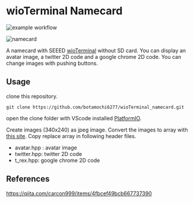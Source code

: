# wioTerminal Namecard

![example workflow](https://github.com/botamochi6277/wioTerminal_namecard/actions/workflows/ci-platformio.yml/badge.svg)

![namecard](https://user-images.githubusercontent.com/14128408/146183351-93818b28-cade-48f7-87a0-565f6c1e062a.gif)

A namecard with SEEED [wioTerminal](https://wiki.seeedstudio.com/Wio-Terminal-Getting-Started/) without SD card.
You can display an avatar image, a twitter 2D code and a google chrome 2D code.
You can change images with pushing buttons.

## Usage

clone this repository.

```
git clone https://github.com/botamochi6277/wioTerminal_namecard.git
```

open the clone folder with VScode installed [PlatformIO](https://platformio.org).

Create images (340x240) as jpeg image.
Convert the images to array with [this site](https://wioterminal.s3-ap-northeast-1.amazonaws.com/index.html).
Copy replace array in following header files.

- avatar.hpp : avatar image
- twitter.hpp: twitter 2D code
- t_rex.hpp: google chrome 2D code

## References

https://qiita.com/carcon999/items/4fbcef49bcb667737390
